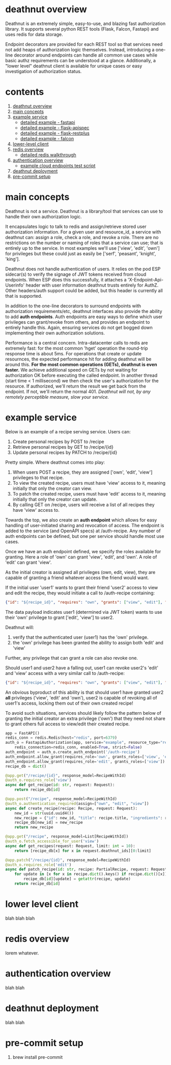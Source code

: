 # deathnut overview

Deathnut is an extremely simple, easy-to-use, and blazing fast authorization library. It supports
several python REST tools (Flask, Falcon, Fastapi) and uses redis for data storage.

Endpoint decorators are provided for each REST tool so that services need not add heaps of 
authorization logic themselves. Instead, introducing a one-line decorator around endpoints can 
handle all common use cases while basic authz requirements can be understood at a glance. 
Additionally, a "lower level" deathnut client is available for unique cases or easy investigation of
authorization status. 

# contents
1. [deathnut overview](#deathnut-overview)
2. [main concepts](#main-concepts)
3. [example service](#example-service)
    - [detailed example - fastapi](docs/fastapi.md)
    - [detailed example - flask-apispec](docs/apispec.md)
    - [detailed example - flask-restplus](docs/restplus.md)
    - [detailed example - falcon](docs/falcon.md)
4. [lower-level client](#lower-level-client)
5. [redis overview](docs/redis.md)
    - [detailed redis walkthrough](docs/redis.md)
6. [authentication overview](#authentication-overview)
    - [example cloud endpoints test script](docs/example-e2e.md)
7. [deathnut deployment](#deathnut-deployment)
8. [pre-commit setup](#pre-commit-setup)

# main concepts

Deathnut is not a service. Deathnut is a library/tool that services can use to handle their own
authorization logic. 

It encapsulates logic to talk to redis and assign/retrieve stored user authorization information.
For a given user and resource_id, a service with deathnut can: assign a role, check a role, and 
revoke a role. There are no restrictions on the number or naming of roles that a service can use;
that is entirely up to the service. In most examples we'll use ['view', 'edit', 'own'] for 
privileges but these could just as easily be ['serf', 'peasant', 'knight', 'king']. 

Deathnut does not handle authentication of users. It relies on the pod ESP sidecar(s) to verify the
signage of JWT tokens received from cloud endpoints. When ESP does this successfully, it attaches a
'X-Endpoint-Api-Userinfo' header with user information deathnut trusts entirely for AuthZ. Other
headers/auth support could be added, but this header is currently all that is supported. 

In addition to the one-line decorators to surround endpoints with authorization requirements/etc,
deathnut interfaces also provide the ability to add **auth endpoints**. Auth endpoints are easy ways 
to define which user privileges can grant/revoke from others, and provides an endpoint to entirely 
handle this. Again, ensuring services do not get bogged down implementing their own authorization 
solutions. 

Performance is a central concern. Intra-datacenter calls to redis are extremely fast: for the most
common 'hget' operation the round-trip response time is about 5ms. For operations that create or 
update resournces, the expected performance hit for adding deathnut will be around this. **For the
most common operations (GETs), deathnut is even faster.** We achieve additional speed on GETs by
not waiting for authorization OK before executing the called endpoint. In another thread (start time
 < 1 millisecond) we then check the user's authorization for the resource. If authorized,
we'll return the result we get back from the endpoint. If not, we'll return the normal 401. *Deathnut
will not, by any remotely perceptible measure, slow your service.*

# example service

Below is an example of a recipe serving service. Users can:
1) Create personal recipes by POST to /recipe
2) Retrieve personal recipes by GET to /recipe/{id}
3) Update personal recipes by PATCH to /recipe/{id}

Pretty simple. Where deathnut comes into play:
1) When users POST a recipe, they are assigned ['own', 'edit', 'view'] privileges to that recipe.
2) To view the created recipe, users must have 'view' access to it, meaning initially that only the
creator can view.
3) To patch the created recipe, users must have 'edit' access to it, meaning initially that only the
creator can update.
4) By calling GET on /recipe, users will receive a list of all recipes they have 'view' access to.

Towards the top, we also create an **auth endpoint** which allows for easy handling of user-initiated
sharing and revocation of access. The endpoint is added to the service (and OpenAPI specs) at 
/auth-recipe. Any number of auth endpoints can be defined, but one per service should handle most 
use cases.

Once we have an auth endpoint defined, we specify the roles available for granting.
Here a role of 'own' can grant 'view', 'edit', and 'own'. A role of 'edit' can grant 'view'. 

As the initial creator is assigned all privileges (own, edit, view), they are capable of granting
a friend whatever access the friend would want. 

If the initial user 'user1' wants to grant their friend 'user2' access to view and edit the recipe,
they would initiate a call to /auth-recipe containing:

```json
{"id": "${recipe_id}", "requires": "own", "grants": ["view", "edit"], "user": "${user2_id}"}
```
The data payload indicates user1 (determined via JWT token) wants to use their 'own' privilege to 
grant ['edit', 'view'] to user2. 

Deathnut will:
1) verify that the authenticated user (user1) has the 'own' privilege.
2) the 'own' privilege has been granted the ability to assign both 'edit' and 'view'

Further, any privilege that can grant a role can also revoke one.

Should user1 and user2 have a falling out, user1 can revoke user2's 'edit' and 'view' access with
a very similar call to /auth-recipe:

```json
{"id": "${recipe_id}", "requires": "own", "grants": ["view", "edit"], "user": "${user2_id}", "revoke": true}
```

An obvious byproduct of this ability is that should user1 have granted user2 **all** privileges
('view', 'edit' and 'own'), user2 is capable of revoking all of user1's access, locking them out of
their own created recipe!

To avoid such situations, services should likely follow the pattern below of granting the initial
creator an extra privilege ('own') that they need not share to grant others full access to view/edit
their created recipe. 

```python
app = FastAPI()
redis_conn = redis.Redis(host="redis", port=6379)
auth_o = FastapiAuthorization(app, service="example", resource_type="recipe", 
    redis_connection=redis_conn, enabled=True, strict=False)
auth_endpoint = auth_o.create_auth_endpoint('/auth-recipe')
auth_endpoint.allow_grant(requires_role='own', grants_roles=['view', 'edit', 'own'])
auth_endpoint.allow_grant(requires_role='edit', grants_roles=['view'])
recipe_db = dict()

@app.get("/recipe/{id}", response_model=RecipeWithId)
@auth_o.requires_role('view')
async def get_recipe(id: str, request: Request):
    return recipe_db[id]

@app.post("/recipe", response_model=RecipeWithId)
@auth_o.authentication_required(assign=["own", "edit", "view"])
async def create_recipe(recipe: Recipe, request: Request):
    new_id = str(uuid.uuid4())
    new_recipe = {"id": new_id, "title": recipe.title, "ingredients": recipe.ingredients}
    recipe_db[new_id] = new_recipe
    return new_recipe

@app.get("/recipe", response_model=List[RecipeWithId])
@auth_o.fetch_accessible_for_user('view')
async def get_recipes(request: Request, limit: int = 10):
    return [recipe_db[x] for x in request.deathnut_ids][0:limit]

@app.patch("/recipe/{id}", response_model=RecipeWithId)
@auth_o.requires_role('edit')
async def patch_recipe(id: str, recipe: PartialRecipe, request: Request):
    for update in [x for x in recipe.dict().keys() if recipe.dict()[x]]:
        recipe_db[id][update] = getattr(recipe, update)
    return recipe_db[id]
```

# lower level client

blah blah blah

# redis overview

lorem whatever.

# authentication overview

blah blah

# deathnut deployment

blah blah

# pre-commit setup

1) brew install pre-commit
